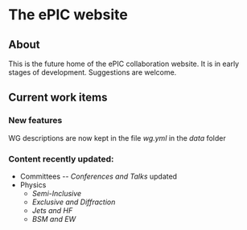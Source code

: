 # The ePIC website

## About
This is the future home of the ePIC collaboration website. It is in early stages of development.
Suggestions are welcome.

## Current work items

### New features

WG descriptions are now kept in the file _wg.yml_ in the *_data_* folder

### Content recently updated:
* Committees -- _Conferences and Talks_ updated
* Physics
   * _Semi-Inclusive_
   * _Exclusive and Diffraction_
   * _Jets and HF_
   * _BSM and EW_

